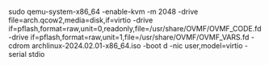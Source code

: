sudo qemu-system-x86_64 -enable-kvm -m 2048 -drive file=arch.qcow2,media=disk,if=virtio -drive if=pflash,format=raw,unit=0,readonly,file=/usr/share/OVMF/OVMF_CODE.fd -drive if=pflash,format=raw,unit=1,file=/usr/share/OVMF/OVMF_VARS.fd -cdrom archlinux-2024.02.01-x86_64.iso -boot d -nic user,model=virtio -serial stdio
